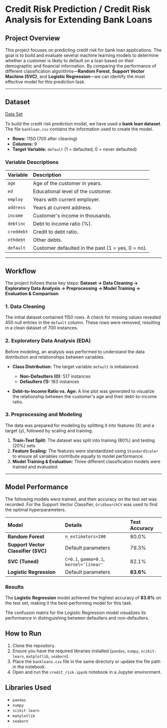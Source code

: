# Credit Risk Prediction / Credit Risk Analysis for Extending Bank Loans

## Project Overview
This project focuses on predicting credit risk for bank loan applications. The goal is to build and evaluate several machine learning models to determine whether a customer is likely to default on a loan based on their demographic and financial information. By comparing the performance of different classification algorithms—**Random Forest**, **Support Vector Machine (SVC)**, and **Logistic Regression**—we can identify the most effective model for this prediction task.

---

## Dataset 

[Data Set](/bankloans.csv)

To build the credit risk prediction model, we have used a **bank loan dataset**.
The file `bankloan.csv` contains the information used to create the model.

-   **Rows:** 1150 (700 after cleaning)
-   **Columns:** 9
-   **Target Variable:** `default` (1 = defaulted, 0 = never defaulted)

### Variable Descriptions

| Variable | Description |
| :--- | :--- |
| `age` | Age of the customer in years. |
| `ed` | Educational level of the customer. |
| `employ` | Years with current employer. |
| `address` | Years at current address. |
| `income` | Customer's income in thousands. |
| `debtinc` | Debt to income ratio (%). |
| `creddebt` | Credit to debt ratio. |
| `othdebt` | Other debts. |
| `default` | Customer defaulted in the past (1 = yes, 0 = no). |

---

## Workflow
The project follows these key steps:
**Dataset → Data Cleaning → Exploratory Data Analysis → Preprocessing → Model Training → Evaluation & Comparison**

### 1. Data Cleaning
The initial dataset contained 1150 rows. A check for missing values revealed 450 null entries in the `default` column. These rows were removed, resulting in a clean dataset of 700 instances.

### 2. Exploratory Data Analysis (EDA)
Before modeling, an analysis was performed to understand the data distribution and relationships between variables.

-   **Class Distribution:** The target variable `default` is imbalanced.
    -   **Non-Defaulters (0):** 517 instances
    -   **Defaulters (1):** 183 instances

-   **Debt-to-Income Ratio vs. Age:** A line plot was generated to visualize the relationship between the customer's age and their debt-to-income ratio.

    

### 3. Preprocessing and Modeling
The data was prepared for modeling by splitting it into features (X) and a target (y), followed by scaling and training.

1.  **Train-Test Split:** The dataset was split into training (80%) and testing (20%) sets.
2.  **Feature Scaling:** The features were standardized using `StandardScaler` to ensure all variables contribute equally to model performance.
3.  **Model Training & Evaluation:** Three different classification models were trained and evaluated.

---

## Model Performance

The following models were trained, and their accuracy on the test set was recorded. For the Support Vector Classifier, `GridSearchCV` was used to find the optimal hyperparameters.

| Model | Details | Test Accuracy |
| :--- | :--- | :--- |
| **Random Forest** | `n_estimators=200` | 80.0% |
| **Support Vector Classifier (SVC)** | Default parameters | 79.3% |
| **SVC (Tuned)** | `C=0.1`, `gamma=0.1`, `kernel='linear'` | 82.1% |
| **Logistic Regression** | Default parameters | **83.6%** |

### Results
The **Logistic Regression** model achieved the highest accuracy of **83.6%** on the test set, making it the best-performing model for this task.

The confusion matrix for the Logistic Regression model visualizes its performance in distinguishing between defaulters and non-defaulters.



## How to Run
1.  Clone the repository.
2.  Ensure you have the required libraries installed (`pandas`, `numpy`, `scikit-learn`, `matplotlib`, `seaborn`).
3.  Place the `bankloans.csv` file in the same directory or update the file path in the notebook.
4.  Open and run the `credit_risk.ipynb` notebook in a Jupyter environment.

## Libraries Used
-   `pandas`
-   `numpy`
-   `scikit-learn`
-   `matplotlib`
-   `seaborn`

